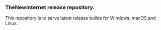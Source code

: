 ### TheNewInternet release repository.  
This repository is to serve latest release builds for Windows, macOS and Linux.  
